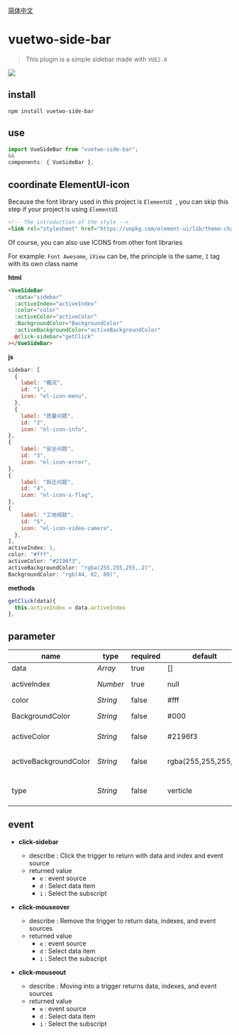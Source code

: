 [简体中文](./README.zh-CN.md) 

# vuetwo-side-bar

>This plugin is a simple sidebar made with  `VUE2.0`



![](http://crazy.lovemysoul.vip/images/side-bar.gif)

## install

```shell
npm install vuetwo-side-bar
```



## use

```js
import VueSideBar from "vuetwo-side-bar";
&&
components: { VueSideBar },
```



## coordinate ElementUI-icon

Because the font library used in this project is `ElementUI `,  you can skip this step if your project is using `ElementUI`

```html
<!-- The introduction of the style -->
<link rel="stylesheet" href="https://unpkg.com/element-ui/lib/theme-chalk/index.css">
```

Of course, you can also use ICONS from other font libraries

For example: `Font Awesome`, `iView` can be, the principle is the same, `I` tag with its own class name



**html**

```html
<VueSideBar
  :data="sidebar"
  :activeIndex="activeIndex"
  :color="color"
  :activeColor="activeColor"
  :BackgroundColor="BackgroundColor"
  :activeBackgroundColor="activeBackgroundColor"
  @click-sidebar="getClick"
></VueSideBar>
```

**js**

```js
sidebar: [
  {
    label: "概况",
    id: "1",
    icon: "el-icon-menu",
  },
  {
    label: "质量问题",
    id: "2",
    icon: "el-icon-info",
},
{
    label: "安全问题",
    id: "3",
    icon: "el-icon-error",
},
{
    label: "拆迁问题",
    id: "4",
    icon: "el-icon-s-flag",
},
{
    label: "工地视联",
    id: "5",
    icon: "el-icon-video-camera",
  },
],
activeIndex: 1,
color: "#fff",
activeColor: "#2196f3",
activeBackgroundColor: "rgba(255,255,255,.2)",
BackgroundColor: "rgb(44, 62, 80)",
```

**methods**

```js
getClick(data){
  this.activeIndex = data.activeIndex
},
```



## parameter

| name                  | type     | required | default              | describe                    |
| --------------------- | -------- | -------- | -------------------- | --------------------------- |
| data                  | *Array*  | true     | []                   | data item                   |
| activeIndex           | *Number* | true     | null                 | Select the subscript        |
| color                 | *String* | false    | #fff                 | font color                  |
| BackgroundColor       | *String* | false    | #000                 | background color            |
| activeColor           | *String* | false    | #2196f3              | Select the color            |
| activeBackgroundColor | *String* | false    | rgba(255,255,255,.1) | Select the background color |
| type                  | *String* | false    | verticle             | Display type  `straight || verticle`               |



## event

* **click-sidebar**
  * describe : Click the trigger to return with data and index and event source
  * returned value
    * `e` : event source
    * `d` : Select data item
    * `i` : Select the subscript

* **click-mouseover**
  * describe : Remove the trigger to return data, indexes, and event sources
  * returned value
    * `e` : event source
    * `d` : Select data item
    * `i` : Select the subscript


* **click-mouseout**
  * describe : Moving into a trigger returns data, indexes, and event sources
  * returned value
    * `e` : event source
    * `d` : Select data item
    * `i` : Select the subscript

